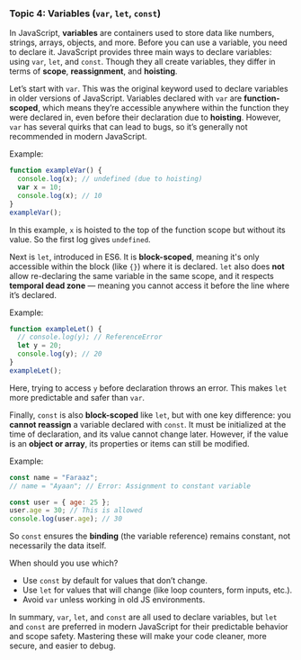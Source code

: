 ### Topic 4: Variables (`var`, `let`, `const`)

In JavaScript, **variables** are containers used to store data like numbers, strings, arrays, objects, and more. Before you can use a variable, you need to declare it. JavaScript provides three main ways to declare variables: using `var`, `let`, and `const`. Though they all create variables, they differ in terms of **scope**, **reassignment**, and **hoisting**.

Let’s start with `var`. This was the original keyword used to declare variables in older versions of JavaScript. Variables declared with `var` are **function-scoped**, which means they’re accessible anywhere within the function they were declared in, even before their declaration due to **hoisting**. However, `var` has several quirks that can lead to bugs, so it’s generally not recommended in modern JavaScript.

Example:

```javascript
function exampleVar() {
  console.log(x); // undefined (due to hoisting)
  var x = 10;
  console.log(x); // 10
}
exampleVar();
```

In this example, `x` is hoisted to the top of the function scope but without its value. So the first log gives `undefined`.

Next is `let`, introduced in ES6. It is **block-scoped**, meaning it's only accessible within the block (like `{}`) where it is declared. `let` also does **not** allow re-declaring the same variable in the same scope, and it respects **temporal dead zone** — meaning you cannot access it before the line where it’s declared.

Example:

```javascript
function exampleLet() {
  // console.log(y); // ReferenceError
  let y = 20;
  console.log(y); // 20
}
exampleLet();
```

Here, trying to access `y` before declaration throws an error. This makes `let` more predictable and safer than `var`.

Finally, `const` is also **block-scoped** like `let`, but with one key difference: you **cannot reassign** a variable declared with `const`. It must be initialized at the time of declaration, and its value cannot change later. However, if the value is an **object or array**, its properties or items can still be modified.

Example:

```javascript
const name = "Faraaz";
// name = "Ayaan"; // Error: Assignment to constant variable

const user = { age: 25 };
user.age = 30; // This is allowed
console.log(user.age); // 30
```

So `const` ensures the **binding** (the variable reference) remains constant, not necessarily the data itself.

When should you use which?

* Use `const` by default for values that don’t change.
* Use `let` for values that will change (like loop counters, form inputs, etc.).
* Avoid `var` unless working in old JS environments.

In summary, `var`, `let`, and `const` are all used to declare variables, but `let` and `const` are preferred in modern JavaScript for their predictable behavior and scope safety. Mastering these will make your code cleaner, more secure, and easier to debug.
